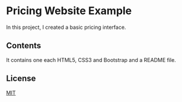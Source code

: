 # Pricing Website Example

In this project, I created a basic pricing interface. 

## Contents

It contains one each HTML5, CSS3 and Bootstrap and a README file. 

## License
[MIT](https://opensource.org/license/mit)